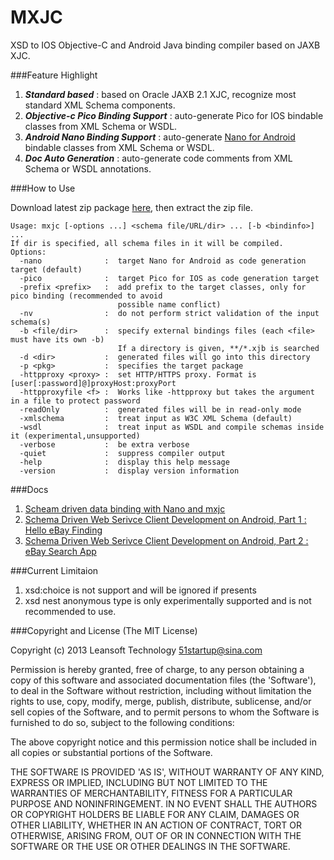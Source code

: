 MXJC
====

XSD to IOS Objective-C and Android Java binding compiler based on JAXB XJC.


###Feature Highlight
1. ***Standard based*** : based on Oracle JAXB 2.1 XJC, recognize most standard XML Schema components.
2. ***Objective-c Pico Binding Support*** : auto-generate Pico for IOS bindable classes from XML Schema or WSDL.
3. ***Android Nano Binding Support*** : auto-generate [Nano for Android](https://github.com/bulldog2011/nano) bindable classes from XML Schema or WSDL.
4. ***Doc Auto Generation*** : auto-generate code comments from XML Schema or WSDL annotations.


###How to Use

Download latest zip package [here](https://github.com/bulldog2011/bulldog-repo/tree/master/repo/releases/com/leansoft/mxjc/0.5.1), then extract the zip file.

```
Usage: mxjc [-options ...] <schema file/URL/dir> ... [-b <bindinfo>] ...
If dir is specified, all schema files in it will be compiled.
Options:
  -nano              :  target Nano for Android as code generation target (default)
  -pico              :  target Pico for IOS as code generation target
  -prefix <prefix>   :  add prefix to the target classes, only for pico binding (recommended to avoid 
                        possible name conflict)
  -nv                :  do not perform strict validation of the input schema(s)
  -b <file/dir>      :  specify external bindings files (each <file> must have its own -b)
                        If a directory is given, **/*.xjb is searched
  -d <dir>           :  generated files will go into this directory
  -p <pkg>           :  specifies the target package
  -httpproxy <proxy> :  set HTTP/HTTPS proxy. Format is [user[:password]@]proxyHost:proxyPort
  -httpproxyfile <f> :  Works like -httpproxy but takes the argument in a file to protect password 
  -readOnly          :  generated files will be in read-only mode
  -xmlschema         :  treat input as W3C XML Schema (default)
  -wsdl              :  treat input as WSDL and compile schemas inside it (experimental,unsupported)
  -verbose           :  be extra verbose
  -quiet             :  suppress compiler output
  -help              :  display this help message
  -version           :  display version information 
```

###Docs
1. [Scheam driven data binding with Nano and mxjc](http://bulldog2011.github.com/blog/2013/02/07/schema-driven-nano-binding/)
2. [Schema Driven Web Serivce Client Development on Android, Part 1 : Hello eBay Finding](http://bulldog2011.github.com/blog/2013/02/17/schema-driven-on-android-part-1-hello-ebay-finding/)
3. [Schema Driven Web Serivce Client Development on Android, Part 2 : eBay Search App](http://bulldog2011.github.com/blog/2013/02/19/schema-driven-on-android-part-2-ebay-search/)


###Current Limitaion
1. xsd:choice is not support and will be ignored if presents
2. xsd nest anonymous type is only experimentally supported and is not recommended to use.

###Copyright and License
(The MIT License)

Copyright (c) 2013 Leansoft Technology <51startup@sina.com>

Permission is hereby granted, free of charge, to any person obtaining a copy of this software and associated documentation files (the 'Software'), to deal in the Software without restriction, including without limitation the rights to use, copy, modify, merge, publish, distribute, sublicense, and/or sell copies of the Software, and to permit persons to whom the Software is furnished to do so, subject to the following conditions:

The above copyright notice and this permission notice shall be included in all copies or substantial portions of the Software.

THE SOFTWARE IS PROVIDED 'AS IS', WITHOUT WARRANTY OF ANY KIND, EXPRESS OR IMPLIED, INCLUDING BUT NOT LIMITED TO THE WARRANTIES OF MERCHANTABILITY, FITNESS FOR A PARTICULAR PURPOSE AND NONINFRINGEMENT. IN NO EVENT SHALL THE AUTHORS OR COPYRIGHT HOLDERS BE LIABLE FOR ANY CLAIM, DAMAGES OR OTHER LIABILITY, WHETHER IN AN ACTION OF CONTRACT, TORT OR OTHERWISE, ARISING FROM, OUT OF OR IN CONNECTION WITH THE SOFTWARE OR THE USE OR OTHER DEALINGS IN THE SOFTWARE. 


